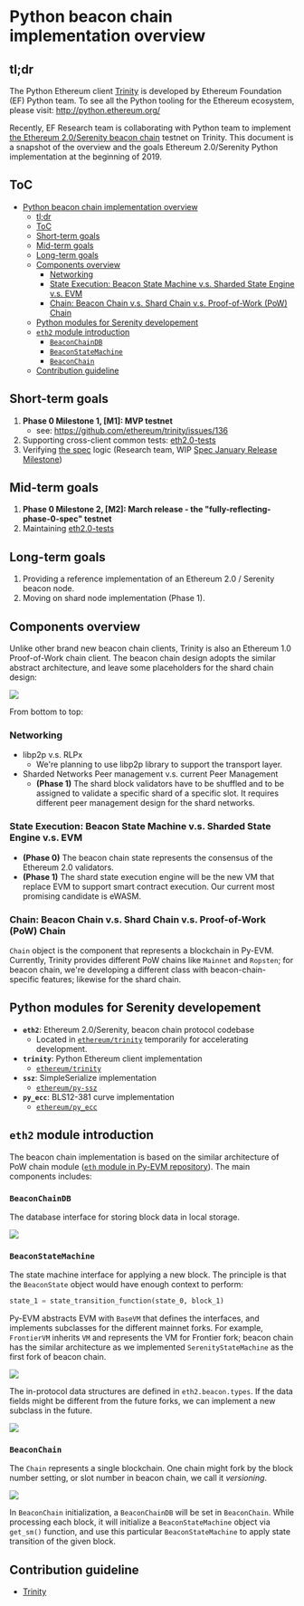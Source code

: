 # Python beacon chain implementation overview

## tl;dr

The Python Ethereum client [Trinity](https://trinity.ethereum.org) is developed by Ethereum Foundation (EF) Python team. To see all the Python tooling for the Ethereum ecosystem, please visit: http://python.ethereum.org/

Recently, EF Research team is collaborating with Python team to implement [the Ethereum 2.0/Serenity beacon chain](https://github.com/ethereum/eth2.0-specs/blob/master/specs/core/0_beacon-chain.md) testnet on Trinity. This document is a snapshot of the overview and the goals Ethereum 2.0/Serenity Python implementation at the beginning of 2019.

## ToC

<!-- TOC -->

- [Python beacon chain implementation overview](#python-beacon-chain-implementation-overview)
    - [tl;dr](#tldr)
    - [ToC](#toc)
    - [Short-term goals](#short-term-goals)
    - [Mid-term goals](#mid-term-goals)
    - [Long-term goals](#long-term-goals)
    - [Components overview](#components-overview)
        - [Networking](#networking)
        - [State Execution: Beacon State Machine v.s. Sharded State Engine v.s. EVM](#state-execution-beacon-state-machine-vs-sharded-state-engine-vs-evm)
        - [Chain: Beacon Chain v.s. Shard Chain v.s. Proof-of-Work (PoW) Chain](#chain-beacon-chain-vs-shard-chain-vs-proof-of-work-pow-chain)
    - [Python modules for Serenity developement](#python-modules-for-serenity-developement)
    - [`eth2` module introduction](#eth2-module-introduction)
        - [`BeaconChainDB`](#beaconchaindb)
        - [`BeaconStateMachine`](#beaconstatemachine)
        - [`BeaconChain`](#beaconchain)
    - [Contribution guideline](#contribution-guideline)

<!-- /TOC -->

## Short-term goals

1. **Phase 0 Milestone 1, [M1]: MVP testnet**
	* see: https://github.com/ethereum/trinity/issues/136
2. Supporting cross-client common tests: [eth2.0-tests](https://github.com/ethereum/eth2.0-tests)
3. Verifying [the spec](https://github.com/ethereum/eth2.0-specs) logic (Research team, WIP [Spec January Release Milestone](https://github.com/ethereum/eth2.0-specs/milestone/1))

## Mid-term goals

1. **Phase 0 Milestone 2, [M2]: March release - the "fully-reflecting-phase-0-spec" testnet**
2. Maintaining [eth2.0-tests](https://github.com/ethereum/eth2.0-tests)

## Long-term goals

1. Providing a reference implementation of an Ethereum 2.0 / Serenity beacon node.
2. Moving on shard node implementation (Phase 1).

## Components overview

Unlike other brand new beacon chain clients, Trinity is also an Ethereum 1.0 Proof-of-Work chain client. The beacon chain design adopts the similar abstract architecture, and leave some placeholders for the shard chain design:

![](https://storage.googleapis.com/ethereum-hackmd/upload_99545a6bd6a23f7d3fbb34e7c74d248a.png)

From bottom to top:

### Networking

- libp2p v.s. RLPx
    - We're planning to use libp2p library to support the transport layer.
- Sharded Networks Peer management v.s. current Peer Management
    - **(Phase 1)** The shard block validators have to be shuffled and to be assigned to validate a specific shard of a specific slot. It requires different peer management design for the shard networks.

### State Execution: Beacon State Machine v.s. Sharded State Engine v.s. EVM

- **(Phase 0)** The beacon chain state represents the consensus of the Ethereum 2.0 validators.
- **(Phase 1)** The shard state execution engine will be the new VM that replace EVM to support smart contract execution. Our current most promising candidate is eWASM.

### Chain: Beacon Chain v.s. Shard Chain v.s. Proof-of-Work (PoW) Chain

`Chain` object is the component that represents a blockchain in Py-EVM. Currently, Trinity provides different PoW chains like `Mainnet` and `Ropsten`; for beacon chain, we're developing a different class with beacon-chain-specific features; likewise for the shard chain.

## Python modules for Serenity developement

- **`eth2`**: Ethereum 2.0/Serenity, beacon chain protocol codebase
    - Located in [`ethereum/trinity`](https://github.com/ethereum/trinity/) temporarily for accelerating development.
- **`trinity`**: Python Ethereum client implementation
    - [`ethereum/trinity`](https://github.com/ethereum/trinity/)
- **`ssz`**: SimpleSerialize implementation
    - [`ethereum/py-ssz`](https://github.com/ethereum/py-ssz)
- **`py_ecc`**: BLS12-381 curve implementation
    - [`ethereum/py_ecc`](https://github.com/ethereum/py_ecc)

## `eth2` module introduction

The beacon chain implementation is based on the similar architecture of PoW chain module ([`eth` module in Py-EVM repository](https://github.com/ethereum/py-evm/tree/master/eth)). The main components includes:

### `BeaconChainDB`

The database interface for storing block data in local storage.

![](https://storage.googleapis.com/ethereum-hackmd/upload_c5be9ed3eab4f9a071b3bb655e7c13cd.png)

### `BeaconStateMachine`

The state machine interface for applying a new block. The principle is that the `BeaconState` object would have enough context to perform:

```python
state_1 = state_transition_function(state_0, block_1)
```

Py-EVM abstracts EVM with `BaseVM` that defines the interfaces, and implements subclasses for the different mainnet forks. For example, `FrontierVM` inherits `VM` and represents the VM for Frontier fork; beacon chain has the similar architecture as we implemented `SerenityStateMachine` as the first fork of beacon chain.

![](https://storage.googleapis.com/ethereum-hackmd/upload_14a701ef308508cd7f837eeca56ed251.png)


The in-protocol data structures are defined in `eth2.beacon.types`. If the data fields might be different from the future forks, we can implement a new subclass in the future.

![](https://storage.googleapis.com/ethereum-hackmd/upload_be262ea6aac671174463882ed3f11420.png)

### `BeaconChain`

The `Chain` represents a single blockchain. One chain might fork by the block number setting, or slot number in beacon chain, we call it *versioning*.

![](https://storage.googleapis.com/ethereum-hackmd/upload_46c3b4a92edeaa18d66f5e2e367f1276.png)

In `BeaconChain` initialization, a `BeaconChainDB` will be set in `BeaconChain`. While processing each block, it will initialize a `BeaconStateMachine` object via `get_sm()` function, and use this particular `BeaconStateMachine` to apply state transition of the given block.

## Contribution guideline

* [Trinity](https://trinity-client.readthedocs.io/en/latest/contributing.html)
